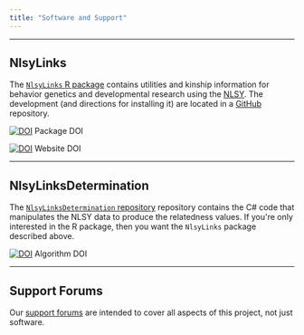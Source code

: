 ```yaml
---
title: "Software and Support"
---
```


***
## NlsyLinks
The [`NlsyLinks` R package](http://cran.r-project.org/web/packages/NlsyLinks/) contains utilities and kinship information for behavior genetics and developmental research using the [NLSY](http://www.bls.gov/nls/).  The development (and directions for installing it) are located in a [GitHub](https://github.com/LiveOak/NlsyLinks) repository.

[![DOI](https://zenodo.org/badge/4971/LiveOak/NlsyLinks.png)](http://dx.doi.org/10.5281/zenodo.12519) Package DOI

[![DOI](https://zenodo.org/badge/doi/10.5281/zenodo.12425.png)](http://dx.doi.org/10.5281/zenodo.12425) Website DOI

***
## NlsyLinksDetermination
The [`NlsyLinksDetermination` repository](https://github.com/LiveOak/NlsyLinksDetermination/) repository contains the C# code that manipulates the NLSY data to produce the relatedness values.  If you're only interested in the R package, then you want the `NlsyLinks` package described above.

[![DOI](https://zenodo.org/badge/doi/10.5281/zenodo.12518.png)](http://dx.doi.org/10.5281/zenodo.12518) Algorithm DOI

***
## Support Forums
Our [support forums](https://r-forge.r-project.org/forum/?group_id=1330) are intended to cover all aspects of this project, not just software.
